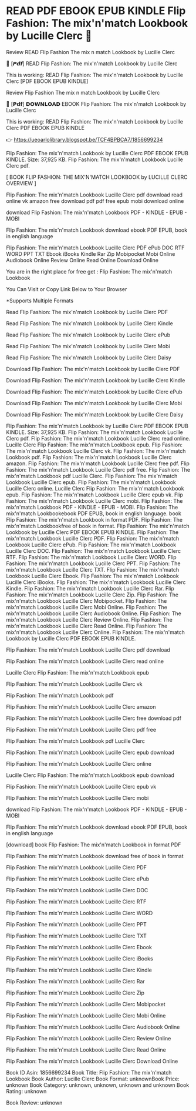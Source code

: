 # READ PDF EBOOK EPUB KINDLE Flip Fashion: The mix'n'match Lookbook by  Lucille Clerc 📙
Review READ Flip Fashion The mix n match Lookbook by Lucille Clerc

📝 [𝙋𝙙𝙛] READ Flip Fashion: The mix'n'match Lookbook by Lucille Clerc

This is working: READ Flip Fashion: The mix'n'match Lookbook by Lucille Clerc [PDF EBOOK EPUB KINDLE]


Review Flip Fashion The mix n match Lookbook by Lucille Clerc

📙 [𝗣𝗱𝗳] 𝗗𝗢𝗪𝗡𝗟𝗢𝗔𝗗 EBOOK Flip Fashion: The mix'n'match Lookbook by Lucille Clerc

This is working: READ Flip Fashion: The mix'n'match Lookbook by Lucille Clerc PDF EBOOK EPUB KINDLE



👉 https://ueoarlolibrary.blogspot.be/TCF4BPBCA7/1856699234



Flip Fashion: The mix'n'match Lookbook by Lucille Clerc PDF EBOOK EPUB KINDLE. Size: 37,925 KB. Flip Fashion: The mix'n'match Lookbook Lucille Clerc pdf.

[ BOOK FLIP FASHION: THE MIX'N'MATCH LOOKBOOK by LUCILLE CLERC OVERVIEW ]

Flip Fashion: The mix'n'match Lookbook Lucille Clerc pdf download read online vk amazon free download pdf pdf free epub mobi download online

download Flip Fashion: The mix'n'match Lookbook PDF - KINDLE - EPUB - MOBI

Flip Fashion: The mix'n'match Lookbook download ebook PDF EPUB, book in english language

Flip Fashion: The mix'n'match Lookbook Lucille Clerc PDF ePub DOC RTF WORD PPT TXT Ebook iBooks Kindle Rar Zip Mobipocket Mobi Online Audiobook Online Review Online Read Online Download Online

You are in the right place for free get : Flip Fashion: The mix'n'match Lookbook

You Can Visit or Copy Link Below to Your Browser

*Supports Multiple Formats

Read Flip Fashion: The mix'n'match Lookbook by Lucille Clerc PDF

Read Flip Fashion: The mix'n'match Lookbook by Lucille Clerc Kindle

Read Flip Fashion: The mix'n'match Lookbook by Lucille Clerc ePub

Read Flip Fashion: The mix'n'match Lookbook by Lucille Clerc Mobi

Read Flip Fashion: The mix'n'match Lookbook by Lucille Clerc Daisy

Download Flip Fashion: The mix'n'match Lookbook by Lucille Clerc PDF

Download Flip Fashion: The mix'n'match Lookbook by Lucille Clerc Kindle

Download Flip Fashion: The mix'n'match Lookbook by Lucille Clerc ePub

Download Flip Fashion: The mix'n'match Lookbook by Lucille Clerc Mobi

Download Flip Fashion: The mix'n'match Lookbook by Lucille Clerc Daisy

Flip Fashion: The mix'n'match Lookbook by Lucille Clerc PDF EBOOK EPUB KINDLE. Size: 37,925 KB. Flip Fashion: The mix'n'match Lookbook Lucille Clerc pdf. Flip Fashion: The mix'n'match Lookbook Lucille Clerc read online. Lucille Clerc Flip Fashion: The mix'n'match Lookbook epub. Flip Fashion: The mix'n'match Lookbook Lucille Clerc vk. Flip Fashion: The mix'n'match Lookbook pdf. Flip Fashion: The mix'n'match Lookbook Lucille Clerc amazon. Flip Fashion: The mix'n'match Lookbook Lucille Clerc free pdf. Flip Fashion: The mix'n'match Lookbook Lucille Clerc pdf free. Flip Fashion: The mix'n'match Lookbook pdf Lucille Clerc. Flip Fashion: The mix'n'match Lookbook Lucille Clerc epub. Flip Fashion: The mix'n'match Lookbook Lucille Clerc online. Lucille Clerc Flip Fashion: The mix'n'match Lookbook epub. Flip Fashion: The mix'n'match Lookbook Lucille Clerc epub vk. Flip Fashion: The mix'n'match Lookbook Lucille Clerc mobi. Flip Fashion: The mix'n'match Lookbook PDF - KINDLE - EPUB - MOBI. Flip Fashion: The mix'n'match Lookbookebook PDF EPUB, book in english language. book Flip Fashion: The mix'n'match Lookbook in format PDF. Flip Fashion: The mix'n'match Lookbookfree of book in format. Flip Fashion: The mix'n'match Lookbook by Lucille Clerc PDF EBOOK EPUB KINDLE. Flip Fashion: The mix'n'match Lookbook Lucille Clerc PDF. Flip Fashion: The mix'n'match Lookbook Lucille Clerc ePub. Flip Fashion: The mix'n'match Lookbook Lucille Clerc DOC. Flip Fashion: The mix'n'match Lookbook Lucille Clerc RTF. Flip Fashion: The mix'n'match Lookbook Lucille Clerc WORD. Flip Fashion: The mix'n'match Lookbook Lucille Clerc PPT. Flip Fashion: The mix'n'match Lookbook Lucille Clerc TXT. Flip Fashion: The mix'n'match Lookbook Lucille Clerc Ebook. Flip Fashion: The mix'n'match Lookbook Lucille Clerc iBooks. Flip Fashion: The mix'n'match Lookbook Lucille Clerc Kindle. Flip Fashion: The mix'n'match Lookbook Lucille Clerc Rar. Flip Fashion: The mix'n'match Lookbook Lucille Clerc Zip. Flip Fashion: The mix'n'match Lookbook Lucille Clerc Mobipocket. Flip Fashion: The mix'n'match Lookbook Lucille Clerc Mobi Online. Flip Fashion: The mix'n'match Lookbook Lucille Clerc Audiobook Online. Flip Fashion: The mix'n'match Lookbook Lucille Clerc Review Online. Flip Fashion: The mix'n'match Lookbook Lucille Clerc Read Online. Flip Fashion: The mix'n'match Lookbook Lucille Clerc Online. Flip Fashion: The mix'n'match Lookbook by Lucille Clerc PDF EBOOK EPUB KINDLE.

Flip Fashion: The mix'n'match Lookbook Lucille Clerc pdf download

Flip Fashion: The mix'n'match Lookbook Lucille Clerc read online

Lucille Clerc Flip Fashion: The mix'n'match Lookbook epub

Flip Fashion: The mix'n'match Lookbook Lucille Clerc vk

Flip Fashion: The mix'n'match Lookbook pdf

Flip Fashion: The mix'n'match Lookbook Lucille Clerc amazon

Flip Fashion: The mix'n'match Lookbook Lucille Clerc free download pdf

Flip Fashion: The mix'n'match Lookbook Lucille Clerc pdf free

Flip Fashion: The mix'n'match Lookbook pdf Lucille Clerc

Flip Fashion: The mix'n'match Lookbook Lucille Clerc epub download

Flip Fashion: The mix'n'match Lookbook Lucille Clerc online

Lucille Clerc Flip Fashion: The mix'n'match Lookbook epub download

Flip Fashion: The mix'n'match Lookbook Lucille Clerc epub vk

Flip Fashion: The mix'n'match Lookbook Lucille Clerc mobi

download Flip Fashion: The mix'n'match Lookbook PDF - KINDLE - EPUB - MOBI

Flip Fashion: The mix'n'match Lookbook download ebook PDF EPUB, book in english language

[download] book Flip Fashion: The mix'n'match Lookbook in format PDF

Flip Fashion: The mix'n'match Lookbook download free of book in format

Flip Fashion: The mix'n'match Lookbook Lucille Clerc PDF

Flip Fashion: The mix'n'match Lookbook Lucille Clerc ePub

Flip Fashion: The mix'n'match Lookbook Lucille Clerc DOC

Flip Fashion: The mix'n'match Lookbook Lucille Clerc RTF

Flip Fashion: The mix'n'match Lookbook Lucille Clerc WORD

Flip Fashion: The mix'n'match Lookbook Lucille Clerc PPT

Flip Fashion: The mix'n'match Lookbook Lucille Clerc TXT

Flip Fashion: The mix'n'match Lookbook Lucille Clerc Ebook

Flip Fashion: The mix'n'match Lookbook Lucille Clerc iBooks

Flip Fashion: The mix'n'match Lookbook Lucille Clerc Kindle

Flip Fashion: The mix'n'match Lookbook Lucille Clerc Rar

Flip Fashion: The mix'n'match Lookbook Lucille Clerc Zip

Flip Fashion: The mix'n'match Lookbook Lucille Clerc Mobipocket

Flip Fashion: The mix'n'match Lookbook Lucille Clerc Mobi Online

Flip Fashion: The mix'n'match Lookbook Lucille Clerc Audiobook Online

Flip Fashion: The mix'n'match Lookbook Lucille Clerc Review Online

Flip Fashion: The mix'n'match Lookbook Lucille Clerc Read Online

Flip Fashion: The mix'n'match Lookbook Lucille Clerc Download Online

Book ID Asin: 1856699234
Book Title: Flip Fashion: The mix'n'match Lookbook
Book Author: Lucille Clerc
Book Format: unknownBook Price: unknown
Book Category: unknown, unknown, unknown and unknown
Book Rating: unknown

Book Review: unknown
